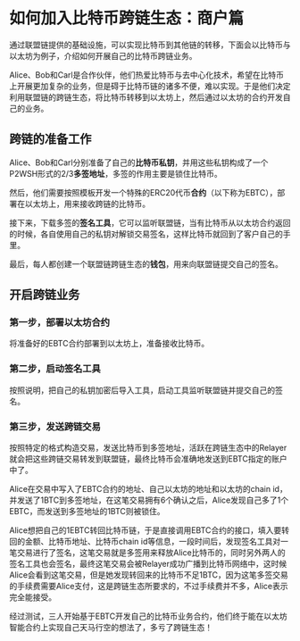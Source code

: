 # 如何加入比特币跨链生态：商户篇

通过联盟链提供的基础设施，可以实现比特币到其他链的转移，下面会以比特币与以太坊为例子，介绍如何开展自己的比特币跨链业务。

Alice、Bob和Carl是合作伙伴，他们热爱比特币与去中心化技术，希望在比特币上开展更加复杂的业务，但是碍于比特币链的诸多不便，难以实现。于是他们决定利用联盟链的跨链生态，将比特币转移到以太坊上，然后通过以太坊的合约开发自己的业务。

## 跨链的准备工作

Alice、Bob和Carl分别准备了自己的**比特币私钥**，并用这些私钥构成了一个P2WSH形式的2/3**多签地址**，多签的作用主要是锁住比特币。

然后，他们需要按照模板开发一个特殊的ERC20代币**合约**（以下称为EBTC），部署在以太坊上，用来接收跨链的比特币。

接下来，下载多签的**签名工具**，它可以监听联盟链，当有比特币从以太坊合约返回的时候，各自使用自己的私钥对解锁交易签名，这样比特币就回到了客户自己的手里。

最后，每人都创建一个联盟链跨链生态的**钱包**，用来向联盟链提交自己的签名。

## 开启跨链业务

### 第一步，部署以太坊合约

将准备好的EBTC合约部署到以太坊上，准备接收比特币。

### 第二步，启动签名工具

按照说明，把自己的私钥加密后导入工具，启动工具监听联盟链并提交自己的签名。

### 第三步，发送跨链交易

按照特定的格式构造交易，发送比特币到多签地址，活跃在跨链生态中的Relayer就会把这些跨链交易转发到联盟链，最终比特币会准确地发送到EBTC指定的账户中了。

Alice在交易中写入了EBTC合约的地址、自己以太坊的地址和以太坊的chain id，并发送了1BTC到多签地址，在这笔交易拥有6个确认之后，Alice发现自己多了1个EBTC，而发送到多签地址的1BTC则被锁住。

Alice想把自己的1EBTC转回比特币链，于是直接调用EBTC合约的接口，填入要转回的金额、比特币地址、比特币chain id等信息，一段时间后，发现签名工具对一笔交易进行了签名，这笔交易就是多签用来释放Alice比特币的，同时另外两人的签名工具也会签名，最终这笔交易会被Relayer成功广播到比特币网络中，这时候Alice会看到这笔交易，但是她发现转回来的比特币不足1BTC，因为这笔多签交易的手续费需要Alice支付，这是跨链生态所要求的，不过手续费并不多，Alice表示完全能接受。

经过测试，三人开始基于EBTC开发自己的比特币业务合约，他们终于能在以太坊智能合约上实现自己天马行空的想法了，多亏了跨链生态！